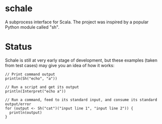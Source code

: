 schale
======

A subprocess interface for Scala. The project was inspired by a popular Python module called "sh".

Status
======

Schale is still at very early stage of development, but these examples (taken from test cases) may give you an idea of how it works:

    // Print command output
    println(Sh("echo", "a"))

    // Run a script and get its output
    println(Interpret("echo a"))

    // Run a command, feed to its standard input, and consume its standard output/error
    for (output <- Sh("cat")("input line 1", "input line 2")) {
      println(output)
    }
